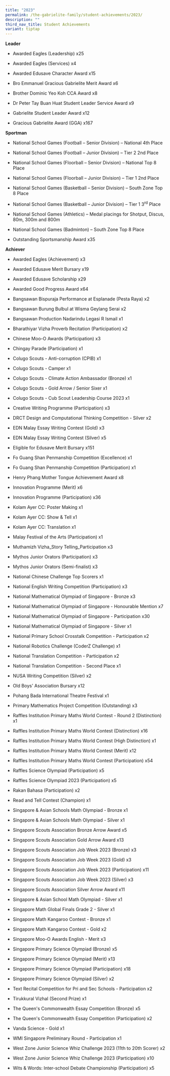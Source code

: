 ```yaml
---
title: "2023"
permalink: /the-gabrielite-family/student-achievements/2023/
description: ""
third_nav_title: Student Achievements
variant: tiptap
---
```

<p><strong>Leader</strong>
</p>
<ul data-tight="true" class="tight">
<li>
<p>Awarded Eagles (Leadership) x25</p>
</li>
<li>
<p>Awarded Eagles (Services) x4</p>
</li>
<li>
<p>Awarded Edusave Character Award x15</p>
</li>
<li>
<p>Bro Emmanuel Gracious Gabrielite Merit Award x6</p>
</li>
<li>
<p>Brother Dominic Yeo Koh CCA Award x8</p>
</li>
<li>
<p>Dr Peter Tay Buan Huat Student Leader Service Award x9</p>
</li>
<li>
<p>Gabrielite Student Leader Award x12</p>
</li>
<li>
<p>Gracious Gabrielite Award (GGA) x167</p>
</li>
</ul>
<p><strong>Sportman</strong>
</p>
<ul data-tight="true" class="tight">
<li>
<p>National School Games (Football – Senior Division) – National 4th Place</p>
</li>
<li>
<p>National School Games (Football – Junior Division) – Tier 2 2nd Place</p>
</li>
<li>
<p>National School Games (Floorball – Senior Division) – National Top 8 Place</p>
</li>
<li>
<p>National School Games (Floorball – Junior Division) – Tier 1 2nd Place</p>
</li>
<li>
<p>National School Games (Basketball – Senior Division) – South Zone Top
8 Place</p>
</li>
<li>
<p>National School Games (Basketball – Junior Division) – Tier 1 3<sup>rd</sup> Place</p>
</li>
<li>
<p>National School Games (Athletics) – Medal placings for Shotput, Discus,
80m, 300m and 800m</p>
</li>
<li>
<p>National School Games (Badminton) – South Zone Top 8 Place</p>
</li>
<li>
<p>Outstanding Sportsmanship Award x35</p>
</li>
</ul>
<p><strong>Achiever</strong>
</p>
<ul data-tight="true" class="tight">
<li>
<p>Awarded Eagles (Achievement) x3</p>
</li>
<li>
<p>Awarded Edusave Merit Bursary x19</p>
</li>
<li>
<p>Awarded Edusave Scholarship x29</p>
</li>
<li>
<p>Awarded Good Progress Award x64</p>
</li>
<li>
<p>Bangsawan Bispuraja Performance at Esplanade (Pesta Raya) x2</p>
</li>
<li>
<p>Bangsawan Burung Bulbul at Wisma Geylang Serai x2</p>
</li>
<li>
<p>Bangsawan Production Nadarindu Legasi R Ismail x1</p>
</li>
<li>
<p>Bharathiyar Vizha Proverb Recitation (Participation) x2</p>
</li>
<li>
<p>Chinese Moo-O Awards (Participation) x3</p>
</li>
<li>
<p>Chingay Parade (Participation) x1</p>
</li>
<li>
<p>Colugo Scouts - Anti-corruption (CPIB) x1</p>
</li>
<li>
<p>Colugo Scouts - Camper x1</p>
</li>
<li>
<p>Colugo Scouts - Climate Action Ambassador (Bronze) x1</p>
</li>
<li>
<p>Colugo Scouts - Gold Arrow / Senior Sixer x1</p>
</li>
<li>
<p>Colugo Scouts - Cub Scout Leadership Course 2023 x1</p>
</li>
<li>
<p>Creative Writing Programme (Participation) x3</p>
</li>
<li>
<p>DRCT Design and Computational Thinking Competition - Silver x2</p>
</li>
<li>
<p>EDN Malay Essay Writing Contest (Gold) x3</p>
</li>
<li>
<p>EDN Malay Essay Writing Contest (Silver) x5</p>
</li>
<li>
<p>Eligible for Edusave Merit Bursary x151</p>
</li>
<li>
<p>Fo Guang Shan Penmanship Competition (Excellence) x1</p>
</li>
<li>
<p>Fo Guang Shan Penmanship Competition (Participation) x1</p>
</li>
<li>
<p>Henry Phang Mother Tongue Achievement Award x8</p>
</li>
<li>
<p>Innovation Programme (Merit) x6</p>
</li>
<li>
<p>Innovation Programme (Participation) x36</p>
</li>
<li>
<p>Kolam Ayer CC: Poster Making x1</p>
</li>
<li>
<p>Kolam Ayer CC: Show &amp; Tell x1</p>
</li>
<li>
<p>Kolam Ayer CC: Translation x1</p>
</li>
<li>
<p>Malay Festival of the Arts (Participation) x1</p>
</li>
<li>
<p>Muthamizh Vizha_Story Telling_Participation x3</p>
</li>
<li>
<p>Mythos Junior Orators (Participation) x3</p>
</li>
<li>
<p>Mythos Junior Orators (Semi-finalist) x3</p>
</li>
<li>
<p>National Chinese Challenge Top Scorers x1</p>
</li>
<li>
<p>National English Writing Competition (Participation) x3</p>
</li>
<li>
<p>National Mathematical Olympiad of Singapore - Bronze x3</p>
</li>
<li>
<p>National Mathematical Olympiad of Singapore - Honourable Mention x7</p>
</li>
<li>
<p>National Mathematical Olympiad of Singapore - Participation x30</p>
</li>
<li>
<p>National Mathematical Olympiad of Singapore - Silver x1</p>
</li>
<li>
<p>National Primary School Crosstalk Competition - Participation x2</p>
</li>
<li>
<p>National Robotics Challenge (CoderZ Challenge) x1</p>
</li>
<li>
<p>National Translation Competition - Participation x2</p>
</li>
<li>
<p>National Translation Competition - Second Place x1</p>
</li>
<li>
<p>NUSA Writing Competition (Silver) x2</p>
</li>
<li>
<p>Old Boys' Association Bursary x12</p>
</li>
<li>
<p>Pohang Bada International Theatre Festival x1</p>
</li>
<li>
<p>Primary Mathematics Project Competition (Outstanding) x3</p>
</li>
<li>
<p>Raffles Institution Primary Maths World Contest - Round 2 (Distinction)
x1</p>
</li>
<li>
<p>Raffles Institution Primary Maths World Contest (Distinction) x16</p>
</li>
<li>
<p>Raffles Institution Primary Maths World Contest (High Distinction) x1</p>
</li>
<li>
<p>Raffles Institution Primary Maths World Contest (Merit) x12</p>
</li>
<li>
<p>Raffles Institution Primary Maths World Contest (Participation) x54</p>
</li>
<li>
<p>Raffles Science Olympiad (Participation) x5</p>
</li>
<li>
<p>Raffles Science Olympiad 2023 (Participation) x5</p>
</li>
<li>
<p>Rakan Bahasa (Participation) x2</p>
</li>
<li>
<p>Read and Tell Contest (Champion) x1</p>
</li>
<li>
<p>Singapore &amp; Asian Schools Math Olympiad - Bronze x1</p>
</li>
<li>
<p>Singapore &amp; Asian Schools Math Olympiad - Silver x1</p>
</li>
<li>
<p>Singapore Scouts Association Bronze Arrow Award x5</p>
</li>
<li>
<p>Singapore Scouts Association Gold Arrow Award x13</p>
</li>
<li>
<p>Singapore Scouts Association Job Week 2023 (Bronze) x3</p>
</li>
<li>
<p>Singapore Scouts Association Job Week 2023 (Gold) x3</p>
</li>
<li>
<p>Singapore Scouts Association Job Week 2023 (Participation) x11</p>
</li>
<li>
<p>Singapore Scouts Association Job Week 2023 (Silver) x3</p>
</li>
<li>
<p>Singapore Scouts Association Silver Arrow Award x11</p>
</li>
<li>
<p>Singapore &amp; Asian School Math Olympiad - Silver x1</p>
</li>
<li>
<p>Singapore Math Global Finals Grade 2 - Silver x1</p>
</li>
<li>
<p>Singapore Math Kangaroo Contest - Bronze x1</p>
</li>
<li>
<p>Singapore Math Kangaroo Contest - Gold x2</p>
</li>
<li>
<p>Singapore Moo-O Awards English - Merit x3</p>
</li>
<li>
<p>Singapore Primary Science Olympiad (Bronze) x5</p>
</li>
<li>
<p>Singapore Primary Science Olympiad (Merit) x13</p>
</li>
<li>
<p>Singapore Primary Science Olympiad (Participation) x18</p>
</li>
<li>
<p>Singapore Primary Science Olympiad (Silver) x2</p>
</li>
<li>
<p>Text Recital Competition for Pri and Sec Schools - Participation x2</p>
</li>
<li>
<p>Tirukkural VizhaI (Second Prize) x1</p>
</li>
<li>
<p>The Queen's Commonwealth Essay Competition (Bronze) x5</p>
</li>
<li>
<p>The Queen's Commonwealth Essay Competition (Participation) x2</p>
</li>
<li>
<p>Vanda Science - Gold x1</p>
</li>
<li>
<p>WMI Singapore Preliminary Round - Participation x1</p>
</li>
<li>
<p>West Zone Junior Science Whiz Challenge 2023 (11th to 20th Scorer) x2</p>
</li>
<li>
<p>West Zone Junior Science Whiz Challenge 2023 (Participation) x10</p>
</li>
<li>
<p>Wits &amp; Words: Inter-school Debate Championship (Participation) x5</p>
<p></p>
</li>
</ul>
<p></p>